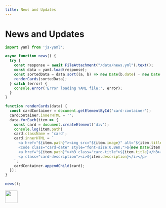 ```yaml
---
title: News and Updates
---
```


# News and Updates

<body>
  <!-- <img src="../assets/convening.svg"> -->
  <div id="card-container"></div>

```js
import yaml from 'js-yaml';

async function news() {
  try {
    const response = await FileAttachment("/data/news.yml").text();
    const data = yaml.load(response);
    const sortedData = data.sort((a, b) => new Date(b.date) - new Date(a.date));
    renderCards(sortedData);
  } catch (error) {
    console.error('Error loading YAML file:', error);
  }
}

function renderCards(data) {
  const cardContainer = document.getElementById('card-container');
  cardContainer.innerHTML = '';
  data.forEach(item => {
    const card = document.createElement('div');
    console.log(item.path)
    card.className = 'card';
    card.innerHTML = `
      <a href="${item.path}"><img src="${item.image}" alt="${item.title}" class="card-img"></a>
      <code class="card-date" style="font-size:0.8em;">${new Date(item.date).toLocaleDateString()}</code>
      <a href="${item.path}"><h3 class="card-title">${item.title}</h3></a>
      <p class="card-description"><i>${item.description}</i></p>
    `;
    cardContainer.appendChild(card);
  });
}

news();
```

</body>




<!-- ```js
const series = [42, 22, 0.5].map((x) =>
  d3.cumsum(Array.from({length: 100}), d3.randomNormal.source(d3.randomLcg(x))())
);
```

<div class="grid grid-cols-3">

```js
for (const data of series) {
  display(html`<div class="card">${Plot.lineY(data).plot()}</div>`);
} -->

<a class="sticker" href="https://arcade.allmaps.org"><img class="shake desktop-only" src="https://uxwing.com/wp-content/themes/uxwing/download/sport-and-awards/arcade-machine-game-icon.png" width="40px" ></img></a>